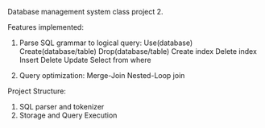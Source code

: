 Database management system class project 2.

Features implemented:
1. Parse SQL grammar to logical query:
  Use(database)
  Create(database/table)
  Drop(database/table)
  Create index
  Delete index
  Insert
  Delete
  Update
  Select from where
  
2. Query optimization:
  Merge-Join
  Nested-Loop join

Project Structure:
1. SQL parser and tokenizer
2. Storage and Query Execution
